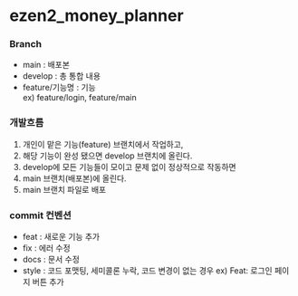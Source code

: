 # ezen2_money_planner
### Branch
* main : 배포본
* develop : 총 통합 내용
* feature/기능명 : 기능<br>
 ex) feature/login, feature/main

### 개발흐름
1. 개인이 맡은 기능(feature) 브랜치에서 작업하고,
2. 해당 기능이 완성 됐으면 develop 브랜치에 올린다.
3. develop에 모든 기능들이 모이고 문제 없이 정상적으로 작동하면
4. main 브랜치(배포본)에 올린다.
5. main 브랜치 파일로 배포

### commit 컨벤션
* feat : 새로운 기능 추가
* fix : 에러 수정
* docs : 문서 수정
* style : 코드 포맷팅, 세미콜론 누락, 코드 변경이 없는 경우
  ex) Feat: 로그인 페이지 버튼 추가
